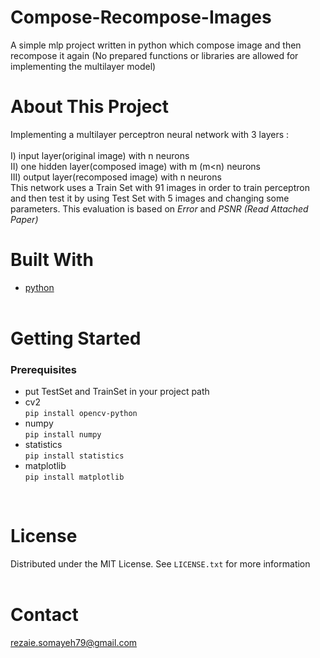# Compose-Recompose-Images
A simple mlp project written in python which compose image and then recompose it again (No prepared functions or libraries are allowed for implementing the multilayer model)


# About This Project
Implementing a multilayer perceptron neural network with 3 layers :<br /><br />
I) input layer(original image) with n neurons<br />
II) one hidden layer(composed image) with m (m<n) neurons<br />
III) output layer(recomposed image) with n neurons<br />
This network uses a Train Set with 91 images in order to train perceptron and then test it by using Test Set with 5 images and changing some parameters. This evaluation is based on *Error* and *PSNR (Read Attached Paper)* <br />


# Built With
- [python](https://www.python.org/) <br /><br />

# Getting Started
### Prerequisites
- put TestSet and TrainSet in your project path
- cv2 <br />
    `pip install opencv-python` <br />
- numpy <br />
    `pip install numpy` <br />
- statistics <br />
    `pip install statistics` <br />
- matplotlib <br />
    `pip install matplotlib` <br />

    
<br />

# License
Distributed under the MIT License. See `LICENSE.txt` for more information
<br /><br />

# Contact
rezaie.somayeh79@gmail.com
